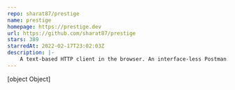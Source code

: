 ```yaml
---
repo: sharat87/prestige
name: prestige
homepage: https://prestige.dev
url: https://github.com/sharat87/prestige
stars: 389
starredAt: 2022-02-17T23:02:03Z
description: |-
    A text-based HTTP client in the browser. An interface-less Postman.
---
```


[object Object]
